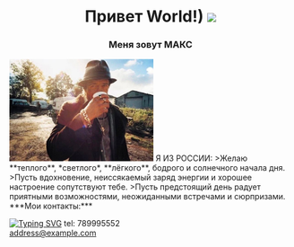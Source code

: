 
<h1 align="center">Привет World!)  <a target="_blank" > </a> 
<img src="https://github.com/blackcater/blackcater/raw/main/images/Hi.gif" height="82"/></h1>

<h3 align="center"> Меня зовут МАКС </h3>

<img src="foto.png"  height="182" alt="morning">  
      Я ИЗ РОССИИ:
>Желаю **теплого**, *светлого*, **лёгкого**, бодрого и солнечного начала
дня.  
>Пусть вдохновение, неиссякаемый заряд энергии и хорошее настроение сопутствуют тебе.  
>Пусть предстоящий день радует приятными возможностями, неожиданными встречами и сюрпризами.  
***Мои контакты:*** 

[![Typing SVG](https://readme-typing-svg.herokuapp.com?color=%FFC0CB&lines=My+contacts+here)](https://git.io/typing-svg)
tel: 789995552  
<address@example.com> 
